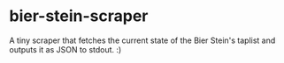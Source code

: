 # bier-stein-scraper

A tiny scraper that fetches the current state of the Bier Stein's taplist and outputs it as JSON to stdout. :)

